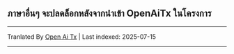 ## ภาษาอื่นๆ จะปลดล็อกหลังจากนำเข้า OpenAiTx ในโครงการ

---

Tranlated By [Open Ai Tx](https://github.com/OpenAiTx/OpenAiTx) | Last indexed: 2025-07-15

---
